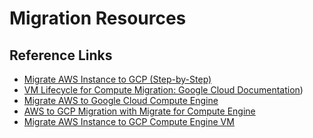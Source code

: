 # Migration Resources

## Reference Links
- [Migrate AWS Instance to GCP (Step-by-Step)](https://dev.to/fullstackhacker/migrate-aws-instance-to-gcp-step-by-step-4g88)
- [VM Lifecycle for Compute Migration: Google Cloud Documentation](https://cloud.google.com/migrate/virtual-machines/docs/5.0/discover/lifecycle))
- [Migrate AWS to Google Cloud Compute Engine](https://medium.com/@shubhangi.thakur4532/how-to-migrate-aws-instance-to-google-cloud-compute-engine-vm-61d1c3f870f9)
- [AWS to GCP Migration with Migrate for Compute Engine](https://www.shivaami.com/blog/compute-migration-aws-to-gcp-with-migrate-for-compute-engine-m4ce/)
- [Migrate AWS Instance to GCP Compute Engine VM](https://blog.thecloudside.com/migrate-aws-instance-to-google-cloud-compute-engine-vm-9659c35aeb30)

